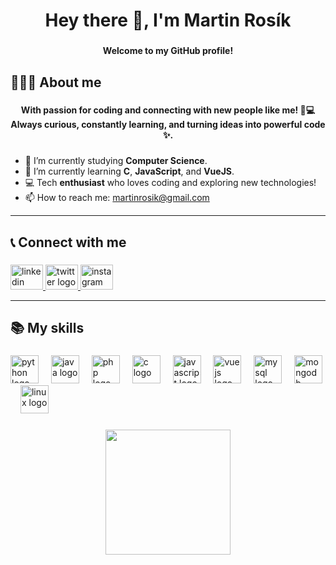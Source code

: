 <h1 align="center">Hey there 👋, I'm Martin Rosík</h1>

###

<h4 align="center">Welcome to my GitHub profile!</h4>

###

<h2 align="left">🧑🏻‍💻 About me</h2>

###

<h4 align="center">With passion for coding and connecting with new people like me! 🚀💻 Always curious, constantly learning, and turning ideas into powerful code ✨.</h4>

###

- 🔭 I’m currently studying **Computer Science**.
- 🌱 I’m currently learning **C**, **JavaScript**, and **VueJS**.
- 💻 Tech **enthusiast** who loves coding and exploring new technologies!
- 📫 How to reach me: [martinrosik@gmail.com](mailto:martinrosik@gmail.com)
  
---
###

<h2 align="left">📞 Connect with me</h2>

###

<div align="left">
  <a href="https://www.linkedin.com/in/martinrosik" target="_blank">
    <img src="https://raw.githubusercontent.com/maurodesouza/profile-readme-generator/master/src/assets/icons/social/linkedin/default.svg" width="52" height="40" alt="linkedin logo"  />
  </a>
  <a href="https://x.com/martin_rosik" target="_blank">
    <img src="https://raw.githubusercontent.com/maurodesouza/profile-readme-generator/master/src/assets/icons/social/twitter/default.svg" width="52" height="40" alt="twitter logo"  />
  </a>
  <img src="https://raw.githubusercontent.com/maurodesouza/profile-readme-generator/master/src/assets/icons/social/instagram/default.svg" width="52" height="40" alt="instagram logo"  />
</div>

---
###

<h2 align="left">📚 My skills</h2>

###

<div align="left">
  <img src="https://cdn.jsdelivr.net/gh/devicons/devicon/icons/python/python-original.svg" height="45" alt="python logo"  />
  <img width="12" />
  <img src="https://cdn.jsdelivr.net/gh/devicons/devicon/icons/java/java-original-wordmark.svg" height="45" alt="java logo"  />
  <img width="12" />
  <img src="https://cdn.jsdelivr.net/gh/devicons/devicon/icons/php/php-original.svg" height="45" alt="php logo"  />
  <img width="12" />
  <img src="https://cdn.jsdelivr.net/gh/devicons/devicon/icons/c/c-original.svg" height="45" alt="c logo"  />
  <img width="12" />
  <img src="https://cdn.jsdelivr.net/gh/devicons/devicon/icons/javascript/javascript-plain.svg" height="45" alt="javascript logo"  />
  <img width="12" />
  <img src="https://cdn.jsdelivr.net/gh/devicons/devicon/icons/vuejs/vuejs-original.svg" height="45" alt="vuejs logo"  />
  <img width="12" />
  <img src="https://cdn.jsdelivr.net/gh/devicons/devicon/icons/mysql/mysql-original-wordmark.svg" height="45" alt="mysql logo"  />
  <img width="12" />
  <img src="https://cdn.jsdelivr.net/gh/devicons/devicon/icons/mongodb/mongodb-original.svg" height="45" alt="mongodb logo"  />
  <img width="12" />
  <img src="https://cdn.jsdelivr.net/gh/devicons/devicon/icons/linux/linux-original.svg" height="45" alt="linux logo"  />
</div>

###

<div align="center">
  <img height="200" src="https://media.giphy.com/media/v1.Y2lkPTc5MGI3NjExZDNxdXZ2ZW83dWtoZXJyZTlzbThjMWMwaHZ5djZvZWx4bmdrM3R6biZlcD12MV9pbnRlcm5hbF9naWZfYnlfaWQmY3Q9Zw/ule4vhcY1xEKQ/giphy.gif"  />
</div>

###
